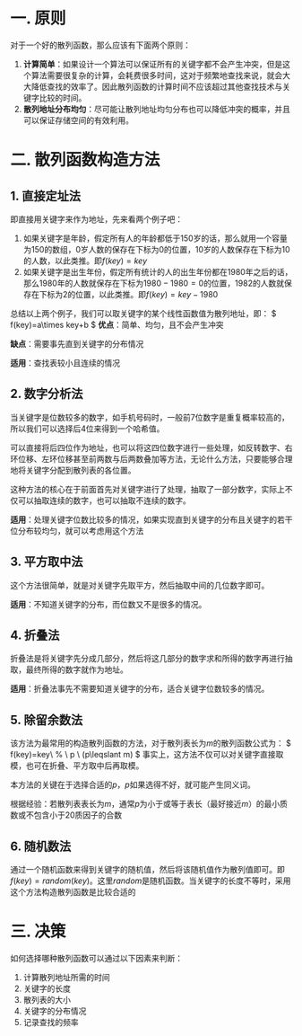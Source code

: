 # 一. 原则

对于一个好的散列函数，那么应该有下面两个原则：

1. **计算简单**：如果设计一个算法可以保证所有的关键字都不会产生冲突，但是这个算法需要很复杂的计算，会耗费很多时间，这对于频繁地查找来说，就会大大降低查找的效率了。因此散列函数的计算时间不应该超过其他查找技术与关键字比较的时间。
2. **散列地址分布均匀**：尽可能让散列地址均匀分布也可以降低冲突的概率，并且可以保证存储空间的有效利用。



# 二. 散列函数构造方法

## 1. 直接定址法

即直接用关键字来作为地址，先来看两个例子吧：

1. 如果关键字是年龄，假定所有人的年龄都低于150岁的话，那么就用一个容量为150的数组，0岁人数的保存在下标为0的位置，10岁的人数保存在下标为10的人数，以此类推。即$f(key)=key$
2. 如果关键字是出生年份，假定所有统计的人的出生年份都在1980年之后的话，那么1980年的人数就保存在下标为$1980-1980=0$的位置，1982的人数就保存在下标为2的位置，以此类推。即$f(key)=key-1980$

总结以上两个例子，我们可以取关键字的某个线性函数值为散列地址，即：
$
f(key)=a\times key+b
$
**优点**：简单、均匀，且不会产生冲突

**缺点**：需要事先直到关键字的分布情况

**适用**：查找表较小且连续的情况



## 2. 数字分析法

当关键字是位数较多的数字，如手机号码时，一般前7位数字是重复概率较高的，所以我们可以选择后4位来得到一个哈希值。

可以直接将后四位作为地址，也可以将这四位数字进行一些处理，如反转数字、右环位移、左环位移甚至前两数与后两数叠加等方法，无论什么方法，只要能够合理地将关键字分配到散列表的各位置。

这种方法的核心在于前面首先对关键字进行了处理，抽取了一部分数字，实际上不仅可以抽取连续的数字，也可以抽取不连续的数字。

**适用**：处理关键字位数比较多的情况，如果实现直到关键字的分布且关键字的若干位分布较均匀，就可以考虑用这个方法



## 3. 平方取中法

这个方法很简单，就是对关键字先取平方，然后抽取中间的几位数字即可。

**适用**：不知道关键字的分布，而位数又不是很多的情况。



## 4. 折叠法

折叠法是将关键字先分成几部分，然后将这几部分的数字求和所得的数字再进行抽取，最终所得的数字就作为地址。

**适用**：折叠法事先不需要知道关键字的分布，适合关键字位数较多的情况。



## 5. 除留余数法

该方法为最常用的构造散列函数的方法，对于散列表长为$m$的散列函数公式为：
$
f(key)=key\ \% \ p \ (p\leqslant m)
$
事实上，这方法不仅可以对关键字直接取模，也可在折叠、平方取中后再取模。

本方法的关键在于选择合适的$p$，$p$如果选得不好，就可能产生同义词。

根据经验：若散列表表长为$m$，通常$p$为小于或等于表长（最好接近$m$）的最小质数或不包含小于20质因子的合数



## 6. 随机数法

通过一个随机函数来得到关键字的随机值，然后将该随机值作为散列值即可。即$f(key)=random(key)$。这里$random$是随机函数。当关键字的长度不等时，采用这个方法构造散列函数是比较合适的



# 三. 决策

如何选择哪种散列函数可以通过以下因素来判断：

1. 计算散列地址所需的时间
2. 关键字的长度
3. 散列表的大小
4. 关键字的分布情况
5. 记录查找的频率
